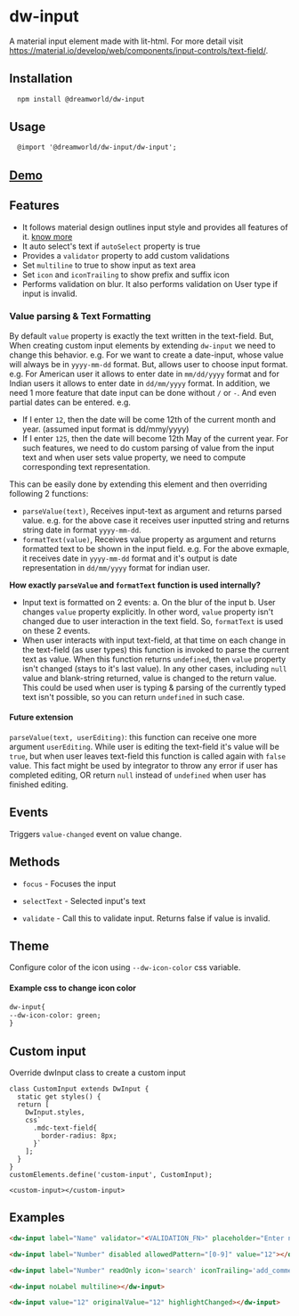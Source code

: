 
# dw-input

A material input element made with lit-html. For more detail visit https://material.io/develop/web/components/input-controls/text-field/.

## Installation

```html
  npm install @dreamworld/dw-input
```

## Usage

```html
  @import '@dreamworld/dw-input/dw-input';
```

## [Demo](https://dreamworldsolutions.github.io/dw-input/demo/index.html)

## Features

- It follows material design outlines input style and provides all features of it. [know more](https://material.io/develop/web/components/input-controls/text-field/)
- It auto select's text if `autoSelect` property is true
- Provides a `validator` property to add custom validations
- Set `multiline` to true to show input as text area
- Set `icon` and `iconTrailing` to show prefix and suffix icon
- Performs validation on blur. It also performs validation on User type if input is invalid.

### Value parsing & Text Formatting
By default `value` property is exactly the text written in the text-field. But, When creating custom input elements
by extending `dw-input` we need to change this behavior. e.g. For we want to create a date-input, whose value will always be in `yyyy-mm-dd` format. But, allows user to choose input format. e.g. For American user it allows to enter date in `mm/dd/yyyy` format and for Indian users it allows to enter date in `dd/mm/yyyy` format. In addition, we need
1 more feature that date input can be done without `/` or `-`. And even partial dates can be entered. e.g. 
- If I enter `12`, then the date will be come 12th of the current month and year. (assumed input format is dd/mmy/yyyy)
- If I enter `125`, then the date will become 12th May of the current year.
For such features, we need to do custom parsing of value from the input text and when user sets value property, we need 
to compute corresponding text representation.

This can be easily done by extending this element and then overriding following 2 functions:
- `parseValue(text)`, Receives input-text as argument and returns parsed value. e.g. for the above case it receives user inputted string and returns string date in format `yyyy-mm-dd`.
- `formatText(value)`, Receives value property as argument and returns formatted text to be shown in the input field.
e.g. For the above exmaple, it receives date in `yyyy-mm-dd` format and it's output is date representation in `dd/mm/yyyy` format for indian user.

**How exactly `parseValue` and `formatText` function is used internally?**
- Input text is formatted on 2 events: a. On the blur of the input b. User changes `value` property explicitly. In other word, `value` property isn't changed due to user interaction in the text field. So, `formatText` is used on these 2 events.
- When user interacts with input text-field, at that time on each change in the text-field (as user types) this function
is invoked to parse the current text as value. When this function returns `undefined`, then `value` property isn't changed (stays to it's last value). In any other cases, including `null` value and blank-string returned, value is changed to the return value. This could be used when user is typing & parsing of the currently typed text isn't possible, so you can return `undefined` in such case.


#### Future extension
`parseValue(text, userEditing)`: this function can receive one more argument `userEditing`. While user is editing the text-field it's value will be `true`, but when user leaves text-field this function is called again with `false` value.
This fact might be used by integrator to throw any error if user has completed editing, OR return `null` instead of `undefined` when user has finished editing.


## Events

Triggers `value-changed` event on value change.

## Methods

- `focus` - Focuses the input

- `selectText` - Selected input's text

- `validate` - Call this to validate input. Returns false if value is invalid.



## Theme
Configure color of the icon using `--dw-icon-color` css variable.  

#### Example css to change icon color

```html
dw-input{
--dw-icon-color: green;
}
```

## Custom input

Override dwInput class to create a custom input

```
class CustomInput extends DwInput {
  static get styles() {
  return [
    DwInput.styles,
    css`
      .mdc-text-field{
        border-radius: 8px;
      }`
    ];
  }
}
customElements.define('custom-input', CustomInput);

<custom-input></custom-input>
```

## Examples

```html
<dw-input label="Name" validator="<VALIDATION_FN>" placeholder="Enter name here" autoSelect required hint="Hint text"></dw-input>

<dw-input label="Number" disabled allowedPattern="[0-9]" value="12"></dw-input>

<dw-input label="Number" readOnly icon='search' iconTrailing='add_comment'></dw-input>

<dw-input noLabel multiline></dw-input>

<dw-input value="12" originalValue="12" highlightChanged></dw-input>
```